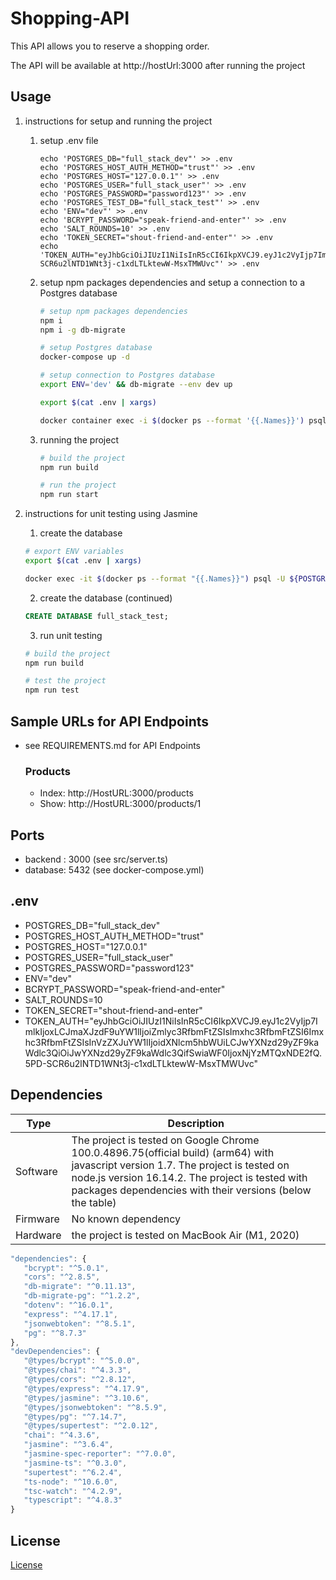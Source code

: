 # Shopping-API
This API allows you to reserve a shopping order.

The API will be available at http://hostUrl:3000 after running the project

## Usage

1. instructions for setup and running the project
   1. setup .env file
      ```      
      echo 'POSTGRES_DB="full_stack_dev"' >> .env
      echo 'POSTGRES_HOST_AUTH_METHOD="trust"' >> .env
      echo 'POSTGRES_HOST="127.0.0.1"' >> .env
      echo 'POSTGRES_USER="full_stack_user"' >> .env
      echo 'POSTGRES_PASSWORD="password123"' >> .env
      echo 'POSTGRES_TEST_DB="full_stack_test"' >> .env
      echo 'ENV="dev"' >> .env
      echo 'BCRYPT_PASSWORD="speak-friend-and-enter"' >> .env
      echo 'SALT_ROUNDS=10' >> .env
      echo 'TOKEN_SECRET="shout-friend-and-enter"' >> .env
      echo 'TOKEN_AUTH="eyJhbGciOiJIUzI1NiIsInR5cCI6IkpXVCJ9.eyJ1c2VyIjp7ImlkIjoxLCJmaXJzdF9uYW1lIjoiZmlyc3RfbmFtZSIsImxhc3RfbmFtZSI6Imxhc3RfbmFtZSIsInVzZXJuYW1lIjoidXNlcm5hbWUiLCJwYXNzd29yZF9kaWdlc3QiOiJwYXNzd29yZF9kaWdlc3QifSwiaWF0IjoxNjYzMTQxNDE2fQ.5PD-SCR6u2lNTD1WNt3j-c1xdLTLktewW-MsxTMWUvc"' >> .env
      ```

   2. setup npm packages dependencies and setup a connection to a Postgres database
      ```bash
      # setup npm packages dependencies
      npm i
      npm i -g db-migrate

      # setup Postgres database
      docker-compose up -d

      # setup connection to Postgres database
      export ENV='dev' && db-migrate --env dev up

      export $(cat .env | xargs)

      docker container exec -i $(docker ps --format '{{.Names}}') psql -U ${POSTGRES_USER} ${POSTGRES_DB} < data_dev.sql
      ```

   3. running the project
      ```bash
      # build the project
      npm run build

      # run the project
      npm run start
      ```

2. instructions for unit testing using Jasmine
   1. create the database
   ```bash
   # export ENV variables
   export $(cat .env | xargs)

   docker exec -it $(docker ps --format "{{.Names}}") psql -U ${POSTGRES_USER} ${POSTGRES_DB}
   ```

   2. create the database (continued)
   ```sql
   CREATE DATABASE full_stack_test;
   ```

   3. run unit testing
   ```bash
   # build the project
   npm run build

   # test the project
   npm run test
   ```

## Sample URLs for API Endpoints
- see REQUIREMENTS.md for API Endpoints
   ### Products
   - Index: http://HostURL:3000/products
   - Show: http://HostURL:3000/products/1

## Ports
- backend : 3000 (see src/server.ts)
- database: 5432 (see docker-compose.yml)

## .env

- POSTGRES_DB="full_stack_dev"
- POSTGRES_HOST_AUTH_METHOD="trust"
- POSTGRES_HOST="127.0.0.1"
- POSTGRES_USER="full_stack_user"
- POSTGRES_PASSWORD="password123"
- ENV="dev"
- BCRYPT_PASSWORD="speak-friend-and-enter"
- SALT_ROUNDS=10
- TOKEN_SECRET="shout-friend-and-enter"
- TOKEN_AUTH="eyJhbGciOiJIUzI1NiIsInR5cCI6IkpXVCJ9.eyJ1c2VyIjp7ImlkIjoxLCJmaXJzdF9uYW1lIjoiZmlyc3RfbmFtZSIsImxhc3RfbmFtZSI6Imxhc3RfbmFtZSIsInVzZXJuYW1lIjoidXNlcm5hbWUiLCJwYXNzd29yZF9kaWdlc3QiOiJwYXNzd29yZF9kaWdlc3QifSwiaWF0IjoxNjYzMTQxNDE2fQ.5PD-SCR6u2lNTD1WNt3j-c1xdLTLktewW-MsxTMWUvc"

## Dependencies

| Type | Description |
| ----------- | ----------- |
| Software | The project is tested on Google Chrome 100.0.4896.75(official build) (arm64) with javascript version 1.7. The project is tested on node.js version 16.14.2. The project is tested with packages dependencies with their versions (below the table)|
| Firmware | No known dependency |
| Hardware | the project is tested on MacBook Air (M1, 2020) |

```javascript
"dependencies": {
   "bcrypt": "^5.0.1",
   "cors": "^2.8.5",
   "db-migrate": "^0.11.13",
   "db-migrate-pg": "^1.2.2",
   "dotenv": "^16.0.1",
   "express": "^4.17.1",
   "jsonwebtoken": "^8.5.1",
   "pg": "^8.7.3"
},
"devDependencies": {
   "@types/bcrypt": "^5.0.0",
   "@types/chai": "^4.3.3",
   "@types/cors": "^2.8.12",
   "@types/express": "^4.17.9",
   "@types/jasmine": "^3.10.6",
   "@types/jsonwebtoken": "^8.5.9",
   "@types/pg": "^7.14.7",
   "@types/supertest": "^2.0.12",
   "chai": "^4.3.6",
   "jasmine": "^3.6.4",
   "jasmine-spec-reporter": "^7.0.0",
   "jasmine-ts": "^0.3.0",
   "supertest": "^6.2.4",
   "ts-node": "^10.6.0",
   "tsc-watch": "^4.2.9",
   "typescript": "^4.8.3"
}
```

## License

[License](LICENSE.txt)